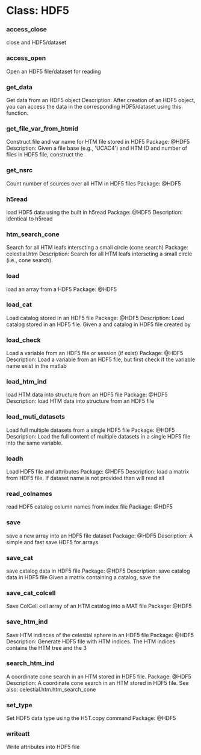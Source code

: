 # Class: HDF5

### access_close

close and HDF5/dataset


### access_open

Open an HDF5 file/dataset for reading


### get_data

Get data from an HDF5 object Description: After creation of an HDF5 object, you can access the data in the corresponding HDF5/dataset using this function.


### get_file_var_from_htmid

Construct file and var name for HTM file stored in HDF5 Package: @HDF5 Description: Given a file base (e.g., 'UCAC4') and HTM ID and number of files in HDF5 file, construct the


### get_nsrc

Count number of sources over all HTM in HDF5 files Package: @HDF5


### h5read

load HDF5 data using the built in h5read Package: @HDF5 Description: Identical to h5read


### htm_search_cone

Search for all HTM leafs interscting a small circle (cone search) Package: celestial.htm Description: Search for all HTM leafs interscting a small circle (i.e., cone search).


### load

load an array from a HDF5 Package: @HDF5


### load_cat

Load catalog stored in an HDF5 file Package: @HDF5 Description: Load catalog stored in an HDF5 file. Given a and catalog in HDF5 file created by


### load_check

Load a variable from an HDF5 file or session (if exist) Package: @HDF5 Description: Load a variable from an HDF5 file, but first check if the variable name exist in the matlab


### load_htm_ind

load HTM data into structure from an HDF5 file Package: @HDF5 Description: load HTM data into structure from an HDF5 file


### load_muti_datasets

Load full multiple datasets from a single HDF5 file Package: @HDF5 Description: Load the full content of multiple datasets in a single HDF5 file into the same variable.


### loadh

Load HDF5 file and attributes Package: @HDF5 Description: load a matrix from HDF5 file. If dataset name is not provided than will read all


### read_colnames

read HDF5 catalog column names from index file Package: @HDF5


### save

save a new array into an HDF5 file dataset Package: @HDF5 Description: A simple and fast save HDF5 for arrays


### save_cat

save catalog data in HDF5 file Package: @HDF5 Description: save catalog data in HDF5 file Given a matrix containing a catalog, save the


### save_cat_colcell

Save ColCell cell array of an HTM catalog into a MAT file Package: @HDF5


### save_htm_ind

Save HTM indinces of the celestial sphere in an HDF5 file Package: @HDF5 Description: Generate HDF5 file with HTM indices. The HTM indices contains the HTM tree and the 3


### search_htm_ind

A coordinate cone search in an HTM stored in HDF5 file. Package: @HDF5 Description: A coordinate cone search in an HTM stored in HDF5 file. See also: celestial.htm.htm_search_cone


### set_type

Set HDF5 data type using the H5T.copy command Package: @HDF5


### writeatt

Write attributes into HDF5 file



